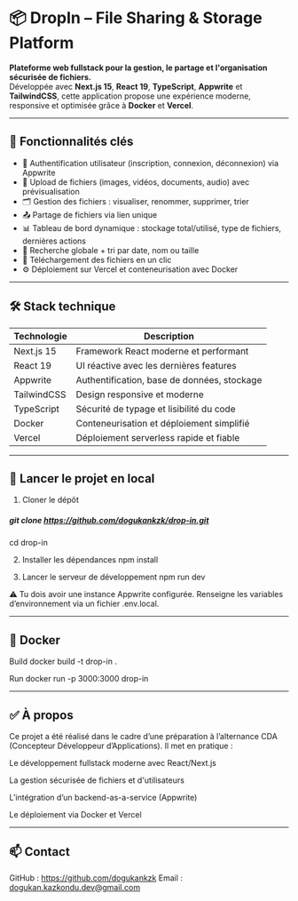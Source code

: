 
# 📦 DropIn – File Sharing & Storage Platform


**Plateforme web fullstack pour la gestion, le partage et l'organisation sécurisée de fichiers.**  
Développée avec **Next.js 15**, **React 19**, **TypeScript**, **Appwrite** et **TailwindCSS**, cette application propose une expérience moderne, responsive et optimisée grâce à **Docker** et **Vercel**.

---

## 🚀 Fonctionnalités clés

- 🔐 Authentification utilisateur (inscription, connexion, déconnexion) via Appwrite  
- 📁 Upload de fichiers (images, vidéos, documents, audio) avec prévisualisation  
- 🗂️ Gestion des fichiers : visualiser, renommer, supprimer, trier  
- 📤 Partage de fichiers via lien unique  
- 📊 Tableau de bord dynamique : stockage total/utilisé, type de fichiers, dernières actions  
- 🔎 Recherche globale + tri par date, nom ou taille  
- 💾 Téléchargement des fichiers en un clic  
- ⚙️ Déploiement sur Vercel et conteneurisation avec Docker  

---

## 🛠️ Stack technique

| Technologie   | Description                                      |
|--------------|--------------------------------------------------|
| Next.js 15   | Framework React moderne et performant            |
| React 19     | UI réactive avec les dernières features          |
| Appwrite     | Authentification, base de données, stockage      |
| TailwindCSS  | Design responsive et moderne                     |
| TypeScript   | Sécurité de typage et lisibilité du code         |
| Docker       | Conteneurisation et déploiement simplifié        |
| Vercel       | Déploiement serverless rapide et fiable          |

---

## 🧪 Lancer le projet en local

1. Cloner le dépôt
##### git clone https://github.com/dogukankzk/drop-in.git
cd drop-in

2. Installer les dépendances
npm install

3. Lancer le serveur de développement
npm run dev

⚠️ Tu dois avoir une instance Appwrite configurée. Renseigne les variables d’environnement via un fichier .env.local.

---

## 🐳 Docker

Build
docker build -t drop-in .

Run
docker run -p 3000:3000 drop-in

---

## ✅ À propos

Ce projet a été réalisé dans le cadre d’une préparation à l’alternance CDA (Concepteur Développeur d’Applications). Il met en pratique :

Le développement fullstack moderne avec React/Next.js

La gestion sécurisée de fichiers et d'utilisateurs

L’intégration d’un backend-as-a-service (Appwrite)

Le déploiement via Docker et Vercel

---

## 📫 Contact
GitHub : https://github.com/dogukankzk
Email : dogukan.kazkondu.dev@gmail.com

